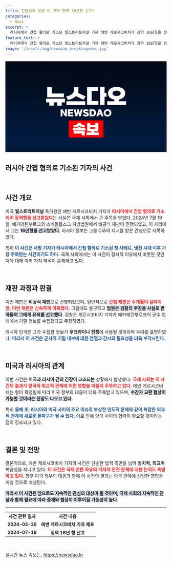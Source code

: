 ```yaml
---
title: 간첩혐의 인정 미 기자 징역 16년형 선고!
categories:
  - News
excerpt: >
  러시아에서 간첩 혐의로 기소된 월스트리트저널 기자 에반 게르시코비치가 징역 16년형을 선고받았다. 그는 CIA의 지시를 받아 군수업체에서 기밀 정보를 수집한 혐의를 받고 있으며, 이 사건은 냉전 이후 서방 기자의 첫 체포로 주목받고 있다.
feature_text: >
  러시아에서 간첩 혐의로 기소된 월스트리트저널 기자 에반 게르시코비치가 징역 16년형을 선고받았다. 그는 CIA의 지시를 받아 군수업체에서 기밀 정보를 수집한 혐의를 받고 있으며, 이 사건은 냉전 이후 서방 기자의 첫 체포로 주목받고 있다.
image: '/assets/img/newsdao_breakingnews.jpg'
---
```


<p><img src="/assets/img/newsdao_breakingnews.jpg" alt="firstkoreanews 속보" /></p>

<h2 data-ke-size="size26">러시아 간첩 혐의로 기소된 기자의 사건</h2>

<p data-ke-size="size16">&nbsp;</p>

<h2 data-ke-size="size26">사건 개요</h2>

<p data-ke-size="size16">미국 <b>월스트리트저널</b> 특파원인 에반 게르시코비치 기자가 <b><span style="color: #ee2323;">러시아에서 간첩 혐의로 기소되어 징역형을 선고받았다</span></b>는 사실은 국제 사회에서 큰 주목을 받았다. 2024년 7월 19일, 예카테린부르크의 스베들롭스크 지방법원에서 비공식 재판이 진행되었고, 이 자리에서 그는 <b><span style="background-color: #21538527;">16년형을 선고받았다</span></b>. 러시아 정부는 그를 CIA의 지시를 받은 간첩으로 지목하였다.</p>

<p data-ke-size="size16">특히 <b><span style="color: #1a5490;">이 사건은 서방 기자가 러시아에서 간첩 혐의로 기소된 첫 사례로, 냉전 시대 이후 가장 주목받는 사건이기도 하다.</span></b> 국제 사회에서는 이 사건이 정치적 이유에서 비롯된 것인지에 대해 여러 가지 해석이 존재하고 있다.</p>

<p data-ke-size="size16">&nbsp;</p>

<h2 data-ke-size="size26">재판 과정과 판결</h2>

<p data-ke-size="size16">이번 재판은 <b>비공식 재판</b>으로 진행되었으며, 일반적으로 <b><span style="color: #ee2323;">간첩 재판은 수개월이 걸리지만, 이번 재판은 신속하게 이뤄졌다</span></b>. 그럼에도 불구하고 <b><span style="background-color: #21538527;">법원은 검찰의 주장을 사실로 받아들여 그에게 유죄를 선고했다</span></b>. 검찰은 게르시코비치 기자가 예카테린부르크의 군수 업체에서 기밀 정보를 수집했다고 주장하였다.</p>

<p data-ke-size="size16">러시아 당국은 그가 수집한 정보가 <b>우크라이나 전쟁</b>에 사용될 것이라며 우려를 표명하였다. <b><span style="color: #1a5490;">따라서 이 사건은 군사적 기밀 내부에 대한 검열과 감시의 필요성을 더욱 부각시킨다.</span></b></p>

<p data-ke-size="size16">&nbsp;</p>

<h2 data-ke-size="size26">미국과 러시아의 관계</h2>

<p data-ke-size="size16">이번 사건은 <b>미국과 러시아 간의 긴장이 고조되는</b> 상황에서 발생했다. <b><span style="color: #ee2323;">국제 사회는 이 사건의 결과가 양국의 외교적 관계에 어떤 영향을 미칠지 주목하고 있다.</span></b> 에반 게르시코비치는 형이 확정됨에 따라 미국 정부의 대응이 더욱 주목받고 있으며, <b><span style="background-color: #21538527;">수감자 교환 협상이 가능할 것이라는 전망도 나오고 있다</span></b>.</p>

<p data-ke-size="size16">특히 <b><span style="color: #1a5490;">올해 초, 러시아와 미국 사이의 주요 이슈로 부상한 인도적 문제와 같이 복잡한 외교적 관계에 새로운 돌파구가 될 수 있다</span></b>. 이로 인해 양국 사이의 협력이 필요할 것이라는 점이 강조되고 있다.</p>

<p data-ke-size="size16">&nbsp;</p>

<h2 data-ke-size="size26">결론 및 전망</h2>

<p data-ke-size="size16">결론적으로, 에반 게르시코비치 기자의 사건은 단순한 법적 측면을 넘어 <b>정치적, 외교적</b> 복잡성을 지니고 있다. <b><span style="color: #ee2323;">이 사건은 국제 언론 자유와 기자의 안전 문제에 대한 논의도 촉발하고 있다</span></b>. 향후 미국 정부의 대응과 함께 이 사건의 결과는 양국 관계에 상당한 영향을 미칠 것으로 예상된다.</p>

<p data-ke-size="size16"><b><span style="background-color: #21538527;">따라서 이 사건은 앞으로도 지속적인 관심의 대상이 될 것이며, 국제 사회의 지속적인 관찰과 함께 필요에 따라 중재와 협상이 이루어질 가능성이 높다</span></b>.</p>

<hr>

<table style="width: 100%;">
<tr>
<td style="text-align: center; height: 17px;"><b>사건 관련 일자</b></td>
<td style="text-align: center; height: 17px;"><b>사건 내용</b></td>
</tr>
<tr>
<td style="text-align: center; height: 17px;"><b>2024-03-30</b></td>
<td style="text-align: center; height: 17px;"><b>에반 게르시코비치 기자 체포</b></td>
</tr>
<tr>
<td style="text-align: center; height: 17px;"><b>2024-07-19</b></td>
<td style="text-align: center; height: 17px;"><b>징역 16년 형 선고</b></td>
</tr>
</table>

<p data-ke-size="size16">&nbsp;</p>
실시간 뉴스 속보는, <a href="https://newsdao.kr" rel="dofollow">https://newsdao.kr</a>


